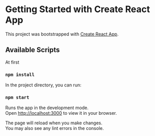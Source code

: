 # Getting Started with Create React App

This project was bootstrapped with [Create React App](https://github.com/facebook/create-react-app).

## Available Scripts

At first

### `npm install`

In the project directory, you can run:

### `npm start`

Runs the app in the development mode.\
Open [http://localhost:3000](http://localhost:3000) to view it in your browser.

The page will reload when you make changes.\
You may also see any lint errors in the console.